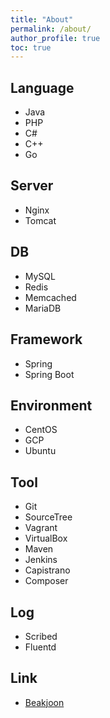 ```yaml
--- 
title: "About"
permalink: /about/
author_profile: true
toc: true
---  
```


## Language
- Java
- PHP
- C#
- C++
- Go

## Server
- Nginx
- Tomcat

## DB
- MySQL
- Redis
- Memcached
- MariaDB

## Framework
- Spring
- Spring Boot

## Environment
- CentOS
- GCP
- Ubuntu

## Tool
- Git
- SourceTree
- Vagrant
- VirtualBox
- Maven
- Jenkins
- Capistrano
- Composer

## Log
- Scribed
- Fluentd

## Link
- [Beakjoon](https://www.acmicpc.net/user/ckdtjssml)
